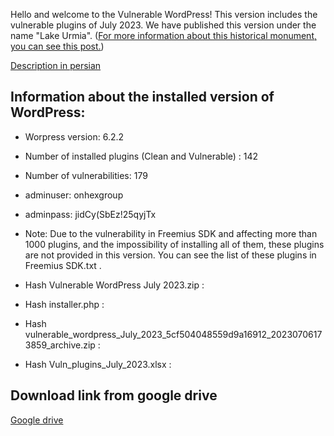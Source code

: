 Hello and welcome to the Vulnerable WordPress!
This version includes the vulnerable plugins of July 2023.
We have published this version under the name "Lake Urmia". ([For more information about this historical monument, you can see this post.](https://en.wikipedia.org/wiki/Lake_Urmia)) 

[Description in persian](https://onhexgroup.ir/vulnerable-wordpress-june-2023/)

## Information about the installed version of WordPress:

- Worpress version: 6.2.2
- Number of installed plugins (Clean and Vulnerable) : 142
- Number of vulnerabilities: 179
- adminuser: onhexgroup
- adminpass: jidCy(SbEz!25qyjTx
- Note: Due to the vulnerability in Freemius SDK and affecting more than 1000 plugins, and the impossibility of installing all of them, these plugins are not provided in this version. You can see the list of these plugins in Freemius SDK.txt .

- Hash Vulnerable WordPress July 2023.zip : 
- Hash installer.php : 
- Hash vulnerable_wordpress_July_2023_5cf504048559d9a16912_20230706173859_archive.zip : 
- Hash Vuln_plugins_July_2023.xlsx : 

## Download link from google drive
[Google drive](https://drive.google.com/drive/folders/1W1aEcYxtcdJGxq9A9dPPE5DtopydwKDO)
